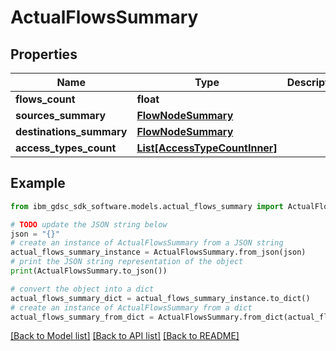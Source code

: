 # ActualFlowsSummary


## Properties

Name | Type | Description | Notes
------------ | ------------- | ------------- | -------------
**flows_count** | **float** |  | 
**sources_summary** | [**FlowNodeSummary**](FlowNodeSummary.md) |  | 
**destinations_summary** | [**FlowNodeSummary**](FlowNodeSummary.md) |  | 
**access_types_count** | [**List[AccessTypeCountInner]**](AccessTypeCountInner.md) |  | 

## Example

```python
from ibm_gdsc_sdk_software.models.actual_flows_summary import ActualFlowsSummary

# TODO update the JSON string below
json = "{}"
# create an instance of ActualFlowsSummary from a JSON string
actual_flows_summary_instance = ActualFlowsSummary.from_json(json)
# print the JSON string representation of the object
print(ActualFlowsSummary.to_json())

# convert the object into a dict
actual_flows_summary_dict = actual_flows_summary_instance.to_dict()
# create an instance of ActualFlowsSummary from a dict
actual_flows_summary_from_dict = ActualFlowsSummary.from_dict(actual_flows_summary_dict)
```
[[Back to Model list]](../README.md#documentation-for-models) [[Back to API list]](../README.md#documentation-for-api-endpoints) [[Back to README]](../README.md)


